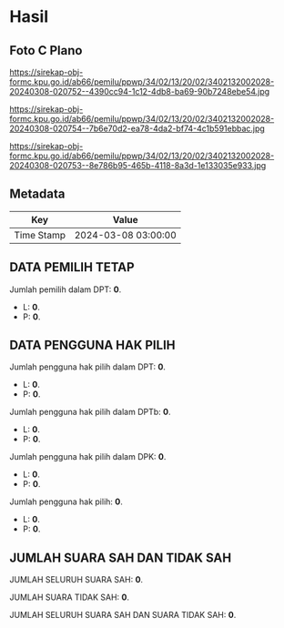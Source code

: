 # Hasil

## Foto C Plano

https://sirekap-obj-formc.kpu.go.id/ab66/pemilu/ppwp/34/02/13/20/02/3402132002028-20240308-020752--4390cc94-1c12-4db8-ba69-90b7248ebe54.jpg

https://sirekap-obj-formc.kpu.go.id/ab66/pemilu/ppwp/34/02/13/20/02/3402132002028-20240308-020754--7b6e70d2-ea78-4da2-bf74-4c1b591ebbac.jpg

https://sirekap-obj-formc.kpu.go.id/ab66/pemilu/ppwp/34/02/13/20/02/3402132002028-20240308-020753--8e786b95-465b-4118-8a3d-1e133035e933.jpg


## Metadata

| Key        | Value               |
| ---------- | ------------------- |
| Time Stamp | 2024-03-08 03:00:00 |


## DATA PEMILIH TETAP

Jumlah pemilih dalam DPT: **0**.
 * L: **0**.
 * P: **0**.

## DATA PENGGUNA HAK PILIH

Jumlah pengguna hak pilih dalam DPT: **0**.
 * L: **0**.
 * P: **0**.

Jumlah pengguna hak pilih dalam DPTb: **0**.
 * L: **0**.
 * P: **0**.

Jumlah pengguna hak pilih dalam DPK: **0**.
 * L: **0**.
 * P: **0**.

Jumlah pengguna hak pilih: **0**.
 * L: **0**.
 * P: **0**.

## JUMLAH SUARA SAH DAN TIDAK SAH

JUMLAH SELURUH SUARA SAH: **0**.

JUMLAH SUARA TIDAK SAH: **0**.

JUMLAH SELURUH SUARA SAH DAN SUARA TIDAK SAH: **0**.


